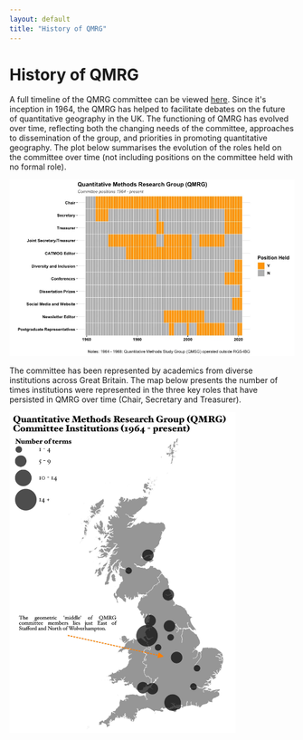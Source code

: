 ```yaml
---
layout: default
title: "History of QMRG"
---
```


# History of QMRG

A full timeline of the QMRG committee can be viewed [here](https://github.com/qmrg/qmrg.github.io/blob/master/files/QMRG_History.xlsx). Since it's inception in 1964, the QMRG has helped to facilitate debates on the future of quantitative geography in the UK. The functioning of QMRG has evolved over time, reflecting both the changing needs of the committee, approaches to dissemination of the group, and priorities in promoting quantitative geography. The plot below summarises the evolution of the roles held on the committee over time (not including positions on the committee held with no formal role).

<img src="/images/Historical Heatmap.jpeg" alt="drawing" width="600"/>

The committee has been represented by academics from diverse institutions across Great Britain. The map below presents the number of times institutions were represented in the three key roles that have persisted in QMRG over time (Chair, Secretary and Treasurer). 

<img src="/images/Institutional Geographies.jpeg" alt="drawing" width="400"/>


